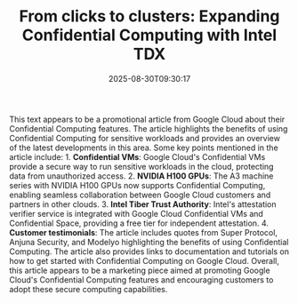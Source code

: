 ﻿---
title: "From clicks to clusters: Expanding Confidential Computing with Intel TDX"
date: "2025-08-30T09:30:17"
category: "Markets"
summary: ""
slug: "from clicks to clusters expanding confidential computing wit"
source_urls:
  - "https://cloud.google.com/blog/products/identity-security/from-clicks-to-clusters-confidential-computing-expands-with-intel-tdx/"
seo:
  title: "From clicks to clusters: Expanding Confidential Computing with Intel TDX | Hash n Hedge"
  description: ""
  keywords: ["news", "markets", "brief"]
---
This text appears to be a promotional article from Google Cloud about their Confidential Computing features. The article highlights the benefits of using Confidential Computing for sensitive workloads and provides an overview of the latest developments in this area.  Some key points mentioned in the article include:  1. **Confidential VMs**: Google Cloud's Confidential VMs provide a secure way to run sensitive workloads in the cloud, protecting data from unauthorized access. 2. **NVIDIA H100 GPUs**: The A3 machine series with NVIDIA H100 GPUs now supports Confidential Computing, enabling seamless collaboration between Google Cloud customers and partners in other clouds. 3. **Intel Tiber Trust Authority**: Intel's attestation verifier service is integrated with Google Cloud Confidential VMs and Confidential Space, providing a free tier for independent attestation. 4. **Customer testimonials**: The article includes quotes from Super Protocol, Anjuna Security, and Modelyo highlighting the benefits of using Confidential Computing.  The article also provides links to documentation and tutorials on how to get started with Confidential Computing on Google Cloud.  Overall, this article appears to be a marketing piece aimed at promoting Google Cloud's Confidential Computing features and encouraging customers to adopt these secure computing capabilities. 
